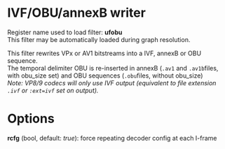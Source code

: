 <!-- automatically generated - do not edit, patch gpac/applications/gpac/gpac.c -->

# IVF/OBU/annexB writer  
  
Register name used to load filter: __ufobu__  
This filter may be automatically loaded during graph resolution.  
  
This filter rewrites VPx or AV1 bitstreams into a IVF, annexB or OBU sequence.  
The temporal delimiter OBU is re-inserted in annexB (`.av1` and `.av1b`files, with obu_size set) and OBU sequences (`.obu`files, without obu_size)  
_Note: VP8/9 codecs will only use IVF output (equivalent to file extension `.ivf` or `:ext=ivf` set on output)._  
  

# Options    
  
<a id="rcfg">__rcfg__</a> (bool, default: _true_): force repeating decoder config at each I-frame  
  
